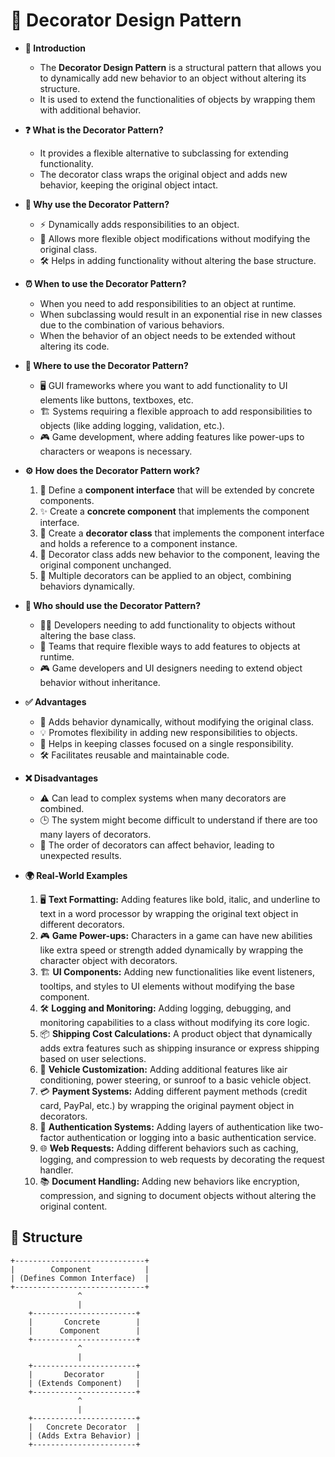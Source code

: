 # 🎨 Decorator Design Pattern

- **🔎 Introduction**
    - The **Decorator Design Pattern** is a structural pattern that allows you to dynamically add new behavior to an object without altering its structure.
    - It is used to extend the functionalities of objects by wrapping them with additional behavior.

- **❓ What is the Decorator Pattern?**
    - It provides a flexible alternative to subclassing for extending functionality.
    - The decorator class wraps the original object and adds new behavior, keeping the original object intact.

- **🤔 Why use the Decorator Pattern?**
    - ⚡ Dynamically adds responsibilities to an object.
    - 🎯 Allows more flexible object modifications without modifying the original class.
    - 🛠️ Helps in adding functionality without altering the base structure.

- **⏰ When to use the Decorator Pattern?**
    - When you need to add responsibilities to an object at runtime.
    - When subclassing would result in an exponential rise in new classes due to the combination of various behaviors.
    - When the behavior of an object needs to be extended without altering its code.

- **📍 Where to use the Decorator Pattern?**
    - 🖥️ GUI frameworks where you want to add functionality to UI elements like buttons, textboxes, etc.
    - 🏗️ Systems requiring a flexible approach to add responsibilities to objects (like adding logging, validation, etc.).
    - 🎮 Game development, where adding features like power-ups to characters or weapons is necessary.

- **⚙️ How does the Decorator Pattern work?**
    1. 📝 Define a **component interface** that will be extended by concrete components.
    2. ✨ Create a **concrete component** that implements the component interface.
    3. 🎨 Create a **decorator class** that implements the component interface and holds a reference to a component instance.
    4. 🔄 Decorator class adds new behavior to the component, leaving the original component unchanged.
    5. 🤝 Multiple decorators can be applied to an object, combining behaviors dynamically.

- **👥 Who should use the Decorator Pattern?**
    - 🧑‍💻 Developers needing to add functionality to objects without altering the base class.
    - 🧩 Teams that require flexible ways to add features to objects at runtime.
    - 🎮 Game developers and UI designers needing to extend object behavior without inheritance.

- **✅ Advantages**
    - 🔄 Adds behavior dynamically, without modifying the original class.
    - 💡 Promotes flexibility in adding new responsibilities to objects.
    - 🎯 Helps in keeping classes focused on a single responsibility.
    - 🛠️ Facilitates reusable and maintainable code.

- **❌ Disadvantages**
    - ⚠️ Can lead to complex systems when many decorators are combined.
    - 🕒 The system might become difficult to understand if there are too many layers of decorators.
    - 🔄 The order of decorators can affect behavior, leading to unexpected results.

- **🌍 Real-World Examples**
    1. 🖥️ **Text Formatting:** Adding features like bold, italic, and underline to text in a word processor by wrapping the original text object in different decorators.
    2. 🎮 **Game Power-ups:** Characters in a game can have new abilities like extra speed or strength added dynamically by wrapping the character object with decorators.
    3. 🏗️ **UI Components:** Adding new functionalities like event listeners, tooltips, and styles to UI elements without modifying the base component.
    4. 🛠️ **Logging and Monitoring:** Adding logging, debugging, and monitoring capabilities to a class without modifying its core logic.
    5. 📦 **Shipping Cost Calculations:** A product object that dynamically adds extra features such as shipping insurance or express shipping based on user selections.
    6. 🚗 **Vehicle Customization:** Adding additional features like air conditioning, power steering, or sunroof to a basic vehicle object.
    7. 💳 **Payment Systems:** Adding different payment methods (credit card, PayPal, etc.) by wrapping the original payment object in decorators.
    8. 🧩 **Authentication Systems:** Adding layers of authentication like two-factor authentication or logging into a basic authentication service.
    9. 🌐 **Web Requests:** Adding different behaviors such as caching, logging, and compression to web requests by decorating the request handler.
    10. 📚 **Document Handling:** Adding new behaviors like encryption, compression, and signing to document objects without altering the original content.
## 🌟 Structure

```plaintext
+-----------------------------+
|        Component            |
| (Defines Common Interface)  |
+-----------------------------+
               ^
               |
    +-----------------------+
    |       Concrete        |
    |      Component        |
    +-----------------------+
               ^
               |
    +-----------------------+
    |       Decorator       |
    | (Extends Component)   |
    +-----------------------+
               ^
               |
    +-----------------------+
    |   Concrete Decorator  |
    | (Adds Extra Behavior) |
    +-----------------------+

